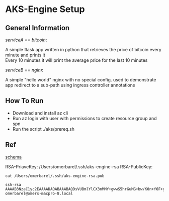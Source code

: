 # AKS-Engine Setup

## General Information

*serviceA == bitcoin*:

A simple flask app written in python that retrieves the price of bitcoin every minute and prints it  
Every 10 minutes it will print the average price for the last 10 minutes

*serviceB == nginx*

A simple "hello world" nginx with no special config. used to demonstrate app redirect to a sub-path using ingress controller annotations

## How To Run

- Download and install az cli
- Run az login with user with permissions to create resource group and spn
- Run the script ./aks/prereq.sh

## Ref

[schema](https://github.com/Azure/aks-engine/blob/81175cc0f399f822e79b499cc2f5465b1f317275/docs/topics/clusterdefinitions.md)

RSA-PriaveKey: /Users/omerbarel/.ssh/aks-engine-rsa
RSA-PublicKey: 

```
cat /Users/omerbarel/.ssh/aks-engine-rsa.pub

ssh-rsa AAAAB3NzaC1yc2EAAAADAQABAAABAQDsVUBmlYlCX3nMMY+gwwS5hrGuMG+bw/K0n+f6F+g0uqTuCsQSuVfI4pqbHf+vIQLm0ZJjQtAPEcGCp2ryPbIePZ/gqhbeHfd/SbQWcVEruoOXBd2jdYzyrDGJYmJqTddcylpo7yt8r5CKxE/xTJFDRE41vXfMkrXDlhsgyyj5IOtn8Q5j4n1VV9MaUDJmVsLhh+iBrTIYRhyrYbLRDAcRBnArJiS59kN8Kjm1L7DVDgaFiCFyn5SFaBY//hlfzpcxUgLKhaZgR/bp01Z4IW3UGu5roAuHi2W71ecn39As7nkn1WHhWnTVDe8mSYVcdMuMeN1J08ciEln2B7jAR5ux omerbarel@omers-macpro-8.local
```

